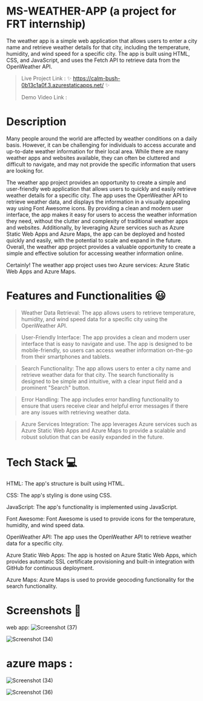 # MS-WEATHER-APP  (a project for FRT internship)

The weather app is a simple web application that allows users to enter a city name and retrieve weather details for that city, including the temperature, humidity, and wind speed for a specific city. 
The app is built using HTML, CSS, and JavaScript, and uses the Fetch API to retrieve data from the OpenWeather API. 

> Live Project Link : ✨ https://calm-bush-0b13c1a0f.3.azurestaticapps.net/ ✨
>
> Demo Video Link :

# Description

 Many people around the world are affected by weather conditions on a daily basis. However, it can be challenging for individuals to access accurate and up-to-date weather information for their local area. While there are many weather apps and websites available, they can often be cluttered and difficult to navigate, and may not provide the specific information that users are looking for.
 
 The weather app project provides an opportunity to create a simple and user-friendly web application that allows users to quickly and easily retrieve weather details for a specific city. The app uses the OpenWeather API to retrieve weather data, and displays the information in a visually appealing way using Font Awesome icons. By providing a clean and modern user interface, the app makes it easy for users to access the weather information they need, without the clutter and complexity of traditional weather apps and websites. Additionally, by leveraging Azure services such as Azure Static Web Apps and Azure Maps, the app can be deployed and hosted quickly and easily, with the potential to scale and expand in the future. Overall, the weather app project provides a valuable opportunity to create a simple and effective solution for accessing weather information online.
 
 Certainly!  The weather app project uses two Azure services: Azure Static Web Apps and Azure Maps.
 
 # Features and Functionalities 😃

> Weather Data Retrieval: The app allows users to retrieve temperature, humidity, and wind speed data for a specific city using the OpenWeather API.

> User-Friendly Interface: The app provides a clean and modern user interface that is easy to navigate and use. The app is designed to be mobile-friendly, so users can access weather information on-the-go from their smartphones and tablets.

> Search Functionality: The app allows users to enter a city name and retrieve weather data for that city. The search functionality is designed to be simple and intuitive, with a clear input field and a prominent "Search" button.
 
> Error Handling: The app includes error handling functionality to ensure that users receive clear and helpful error messages if there are any issues with retrieving weather data.

> Azure Services Integration: The app leverages Azure services such as Azure Static Web Apps and Azure Maps to provide a scalable and robust solution that can be easily expanded in the future. 

# Tech Stack 💻
HTML: The app's structure is built using HTML.

CSS: The app's styling is done using CSS.

JavaScript: The app's functionality is implemented using JavaScript.

Font Awesome: Font Awesome is used to provide icons for the temperature, humidity, and wind speed data.

OpenWeather API: The app uses the OpenWeather API to retrieve weather data for a specific city.

Azure Static Web Apps: The app is hosted on Azure Static Web Apps, which provides automatic SSL certificate provisioning and built-in integration with GitHub for continuous deployment.

Azure Maps: Azure Maps is used to provide geocoding functionality for the search functionality.

# Screenshots 📸
web app:
![Screenshot (37)](https://user-images.githubusercontent.com/125504054/231598068-b0ae7395-e8fd-4c35-89ef-e81fdfcfe6b8.png)

![Screenshot (34)](https://user-images.githubusercontent.com/125504054/231598263-3110f246-3328-4991-9784-536ce92fd6c6.png)

# azure maps :
![Screenshot (34)](https://user-images.githubusercontent.com/125504054/231598381-e7b59efc-9f57-4a99-ba0f-3df3723da419.png)

![Screenshot (36)](https://user-images.githubusercontent.com/125504054/231598465-7c9fb8c1-eb81-4775-81e9-74c60c8973fa.png)
